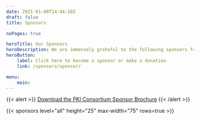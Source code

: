 ```yaml
---
date: 2021-01-08T14:44:10Z
draft: false
title: Sponsors

noPages: true

heroTitle: Our Sponsors
heroDescription: We are immensely grateful to the following sponsors for their ongoing support of the PKI Consortium
heroButton: 
    label: Click here to become a sponsor or make a donation
    link: /sponsors/sponsor/

menu:
    main:
---
```


{{< alert >}}
[Download the PKI Consortium Sponsor Brochure](pkic-sponsors.pdf)
{{< /alert >}}

{{< sponsors level="all" height="25" max-width="75" rows=true >}}

